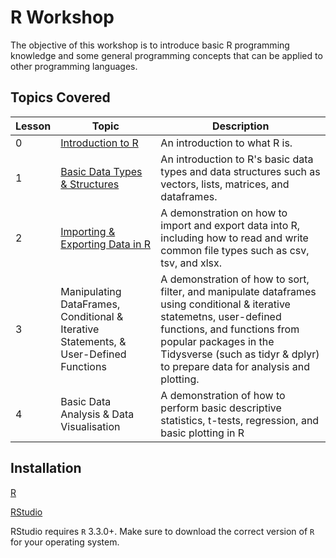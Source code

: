 # R Workshop

The objective of this workshop is to introduce basic R programming knowledge and some general programming concepts that can be applied to other programming languages.

## Topics Covered

| Lesson | Topic | Description | 
|----------|----------|----------|
| 0 | [Introduction to R](https://github.com/donishadsmith/FIU-DEI-R-Workshop/blob/main/Lesson%200%20-%20Introduction%20to%20R.md) | An introduction to what R is. | minutes|
| 1 | [Basic Data Types & Structures](https://github.com/donishadsmith/FIU-DEI-R-Workshop/blob/main/Lesson%201%20-%20%20Basic%20Data%20Types%20%26%20Structures.md) | An introduction to R's basic data types and data structures such as vectors, lists, matrices, and dataframes. | 
| 2 | [Importing & Exporting Data in R](https://github.com/donishadsmith/FIU-DEI-R-Workshop/blob/main/Lesson%202%20-%20Importing%20&%20Exporting%20Data%20in%20R.md) | A demonstration on how to import and export data into R, including how to read and write common file types such as csv, tsv, and xlsx.| 
| 3 | Manipulating DataFrames, Conditional & Iterative Statements, & User-Defined Functions | A demonstration of how to sort, filter, and manipulate dataframes using conditional & iterative statemetns, user-defined functions, and functions from popular packages in the Tidysverse (such as tidyr & dplyr) to prepare data for analysis and plotting. | 
| 4 | Basic Data Analysis & Data Visualisation | A demonstration of how to perform basic descriptive statistics, t-tests, regression, and basic plotting in R |

## Installation
[R](https://cran.rstudio.com/)

[RStudio](https://posit.co/download/rstudio-desktop/)

RStudio requires `R` 3.3.0+. Make sure to download the correct version of `R` for your operating system.

